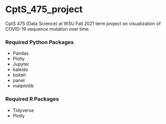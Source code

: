 # CptS_475_project
CptS 475 (Data Science) at WSU Fall 2021 term project on visualization of COVID-19 sequence mutation over time.

### Required Python Packages
* Pandas
* Plotly
* Jupyter
* kaleido
* bokeh
* panel
* matplotlib

### Required R Packages
* Tidyverse
* Plotly